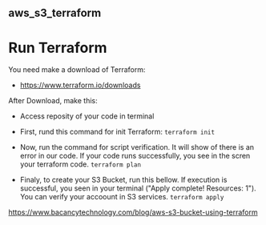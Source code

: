 ## aws_s3_terraform

# Run Terraform

You need make a download of Terraform: 
* https://www.terraform.io/downloads

After Download, make this:
* Access reposity of your code in terminal
* First, rund this command for init Terraform:
    `terraform init`

* Now, run the command for script verification. It will show of there is an error in our code. If your code runs successfully, you see in the scren your terraform code.
    `terraform plan`

* Finaly, to create your S3 Bucket, run this bellow. If execution is successful, you seen in your terminal ("Apply complete! Resources: 1"). You can verify your accoount in S3 services.
    `terraform apply`

https://www.bacancytechnology.com/blog/aws-s3-bucket-using-terraform
